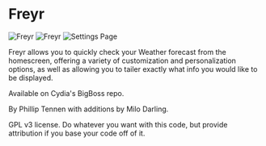 Freyr
=================

![Freyr](/files/preview1.PNG)
![Freyr](/files/preview2.PNG)
![Settings Page](/files/preview3.JPG)

Freyr allows you to quickly check your Weather forecast from the homescreen, offering a variety of customization and personalization options, as well as allowing you to tailer exactly what info you would like to be displayed.

Available on Cydia's BigBoss repo.

By Phillip Tennen with additions by Milo Darling.

GPL v3 license. Do whatever you want with this code, but provide attribution if you base your code off of it.

